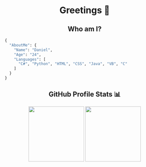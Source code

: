 <h1 align="center"> Greetings 👋</h1>

<h2 align="center"> Who am I?</h2>

```python
{
  "AboutMe": {
    "Name": "Daniel",
    "Age": "24",
    "Languages": [
      "C#", "Python", "HTML", "CSS", "Java", "VB", "C"
    ]
  }
}
 ```
<div align="center">
    <h2>GitHub Profile Stats 📊</h2>
    <img src="https://github-readme-stats.vercel.app/api?username=daniel-ferrer&show_icons=true&title_color=fff&icon_color=79ff97&text_color=9f9f9f&bg_color=151515&count_private=true&hide_border=true" height="175px">
    <img src="https://github-readme-streak-stats.herokuapp.com/?user=daniel-ferrer&show_icons=true&hide_border=true&theme=dark" height="175px">
</div>

<div align=center>
